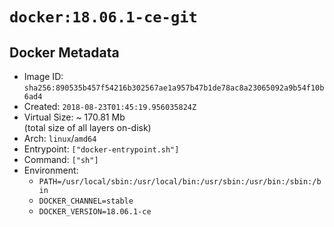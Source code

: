 # `docker:18.06.1-ce-git`

## Docker Metadata

- Image ID: `sha256:890535b457f54216b302567ae1a957b47b1de78ac8a23065092a9b54f10b6ad4`
- Created: `2018-08-23T01:45:19.956035824Z`
- Virtual Size: ~ 170.81 Mb  
  (total size of all layers on-disk)
- Arch: `linux`/`amd64`
- Entrypoint: `["docker-entrypoint.sh"]`
- Command: `["sh"]`
- Environment:
  - `PATH=/usr/local/sbin:/usr/local/bin:/usr/sbin:/usr/bin:/sbin:/bin`
  - `DOCKER_CHANNEL=stable`
  - `DOCKER_VERSION=18.06.1-ce`
